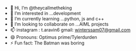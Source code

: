 - 👋 Hi, I’m @theycallmetheking
- 👀 I’m interested in ...development
- 🌱 I’m currently learning ...python, js and c++
- 💞️ I’m looking to collaborate on ...AIML projects 
- 📫 instagram : t.aravin6
     gmail: winterssam07@gmail.com
- 😄 Pronouns: Optimus prime/Tylerdurden
- ⚡ Fun fact: The Batman was boring 

<!---
theycallmetheking/theycallmetheking is a ✨ special ✨ repository because its `README.md` (this file) appears on your GitHub profile.
You can click the Preview link to take a look at your changes.
--->
